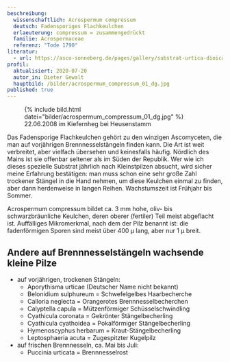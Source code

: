 ```yaml
---
beschreibung:
  wissenschaftlich: Acrospermum compressum
  deutsch: Fadensporiges Flachkeulchen
  erlaeuterung: compressum = zusammengedrückt
  familie: Acrospermaceae
  referenz: "Tode 1790"
literatur:
  - url: https://asco-sonneberg.de/pages/gallery/substrat-urtica-dioica-11080521371.php
profil:
  aktualisiert: 2020-07-20
  autor_in: Dieter Gewalt
  hauptbild: /bilder/acrospermum_compressum_01_dg.jpg
published: true
---
```


<figure>
  {% include bild.html datei="bilder/acrospermum_compressum_01_dg.jpg" %}
  <figcaption>22.06.2008 im Kiefernheg bei Heusenstamm</figcaption>
</figure>

Das Fadensporige Flachkeulchen gehört zu den winzigen Ascomyceten, die man auf vorjährigen Brennnesselstängeln finden kann. Die Art ist weit verbreitet, aber vielfach übersehen und keinesfalls häufig. Nördlich des Mains ist sie offenbar seltener als im Süden der Republik. Wer wie ich dieses spezielle Substrat jährlich nach Kleinstpilzen absucht, wird sicher meine Erfahrung bestätigen: man muss schon eine sehr große Zahl trockener Stängel in die Hand nehmen, um diese Keulchen einmal zu finden, aber dann herdenweise in langen Reihen. Wachstumszeit ist Frühjahr bis Sommer.

Acrospermum compressum bildet ca. 3 mm hohe, oliv- bis schwarzbräunliche Keulchen, deren oberer (fertiler) Teil meist abgeflacht ist. Auffälliges Mikromerkmal, nach dem der Pilz benannt ist: die fadenförmigen Sporen sind meist über 400 µ lang, aber nur 1 µ breit.

## Andere auf Brennnesselstängeln wachsende kleine Pilze

- auf vorjährigen, trockenen Stängeln:
  - Aporythisma urticae (Deutscher Name nicht bekannt)
  - Belonidium sulphureum = Schwefelgelbes Haarbecherche
  - Calloria neglecta = Orangerotes Brennnesselbecherchen
  - Calyptella capula = Mützenförmiger Schüsselschwindling
  - Cyathicula coronata = Gekrönter Stängelbecherling
  - Cyathicula cyathoidea = Pokalförmiger Stängelbecherling
  - Hymenoscyphus herbarum = Kraut-Stängelbecherling
  - Leptosphaeria acuta = Zugespitzter Kugelpilz
- auf frischen Brennnesseln, ca. Mai bis Juli:
  - Puccinia urticata = Brennnesselrost
